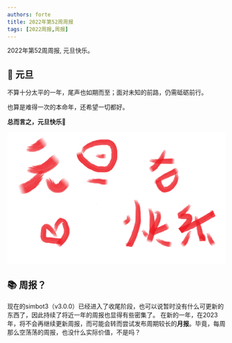 ```yaml
---
authors: forte
title: 2022年第52周周报
tags: [2022周报,周报]
---
```



2022年第52周周报, 元旦快乐。

<!--truncate-->


## 🎉 元旦

不算十分太平的一年，尾声也如期而至；面对未知的前路，仍需砥砺前行。

也算是难得一次的本命年，还希望一切都好。

**总而言之，元旦快乐🎉**

![元旦快乐](happy.png)

## 📚 周报？

现在的simbot3（v3.0.0）已经进入了收尾阶段，也可以说暂时没有什么可更新的东西了，因此持续了将近一年的周报也显得有些密集了。
在新的一年，在2023年，将不会再继续更新周报，而可能会转而尝试发布周期较长的**月报**。毕竟，每周那么空荡荡的周报，也没什么实际价值，不是吗？
